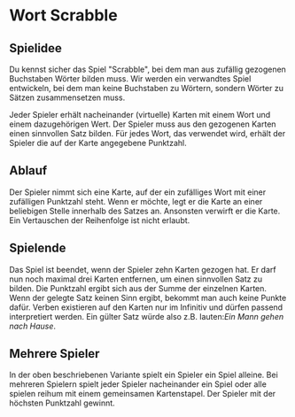 # Wort Scrabble

## Spielidee

Du kennst sicher das Spiel "Scrabble", bei dem man aus zufällig gezogenen Buchstaben Wörter bilden muss. Wir werden ein verwandtes Spiel entwickeln, bei dem man keine Buchstaben zu Wörtern, sondern Wörter zu Sätzen zusammensetzen muss.

Jeder Spieler erhält nacheinander \(virtuelle\) Karten mit einem Wort und einem dazugehörigen Wert. Der Spieler muss aus den gezogenen Karten einen sinnvollen Satz bilden. Für jedes Wort, das verwendet wird, erhält der Spieler die auf der Karte angegebene Punktzahl.

## Ablauf

Der Spieler nimmt sich eine Karte, auf der ein zufälliges Wort mit einer zufälligen Punktzahl steht. Wenn er möchte, legt er die Karte an einer beliebigen Stelle innerhalb des Satzes an. Ansonsten verwirft er die Karte. Ein Vertauschen der Reihenfolge ist nicht erlaubt.

## Spielende

Das Spiel ist beendet, wenn der Spieler zehn Karten gezogen hat. Er darf nun noch maximal drei Karten entfernen, um einen sinnvollen Satz zu bilden. Die Punktzahl ergibt sich aus der Summe der einzelnen Karten. Wenn der gelegte Satz keinen Sinn ergibt, bekommt man auch keine Punkte dafür. Verben existieren auf den Karten nur im Infinitiv und dürfen passend interpretiert werden. Ein gülter Satz würde also z.B. lauten:_Ein Mann gehen nach Hause_.

## Mehrere Spieler

In der oben beschriebenen Variante spielt ein Spieler ein Spiel alleine. Bei mehreren Spielern spielt jeder Spieler nacheinander ein Spiel oder alle spielen reihum mit einem gemeinsamen Kartenstapel. Der Spieler mit der höchsten Punktzahl gewinnt.



##  



